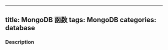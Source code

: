 -------------------
title: MongoDB 函数
tags: MongoDB
categories: database
-------------------

### Description
